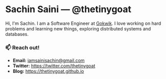 # Sachin Saini — @thetinygoat
Hi, I'm Sachin. I am a Software Engineer at [Gokwik](https://www.gokwik.co/). I love working on hard problems and learning new things, exploring distributed systems and databases.


### 📫 Reach out!
- **Email:** iamsainisachin@gmail.com
- **Twitter:** https://twitter.com/thetinygoat
- **Blog:** https://thetinygoat.github.io

